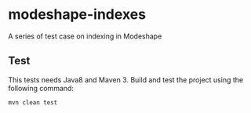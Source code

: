 # modeshape-indexes
A series of test case on indexing in Modeshape

## Test
This tests needs Java8 and Maven 3.
Build and test the project using the following command:

<code>mvn clean test</code>
